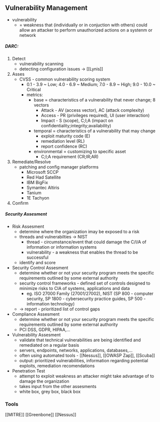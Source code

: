 
## Vulnerability Management

- vulnerability
	- = weakness that (individually or in conjuction with others) could allow an attacker to perform unauthorized actions on a systenm or network
 
##### DARC:
1. Detect 
	- vulnerability scanning
	- detecting configuration issues -> [[Lynis]]
2. Asses
	- CVSS - common vulnerability scoring system
		- 0.1 - 3.9 ~ Low; 4.0 - 6.9 ~ Medium; 7.0 - 8.9 ~ High; 9.0 - 10.0 ~ Critical
		- metrics: 
			- base = characteristics of a vulnerability that never change; 8 vectors
				- Attack - AV (access vector), AC (attack complexity)
				- Access - PR (privileges required), UI (user interaction)
				- Impact - S (scope), C;I;A (impact on confidentiality;integrity;availability)
			- temporal = characteristics of a vulnerability that may change
				- exploit maturity code (E)
				- remediation level (RL)
				- report confidence (RC)
			- environmental = customizing to specific asset
				- C;I;A requirement (CR;IR;AR)
3. Remediate/Resolve
	- patching and config manager platforms
		- Microsoft SCCP
		- Red Had Satellite
		- IBM BigFix
		- Symantec Altiris
		- Tanium
		- 1E Tachyon
4. Confirm

##### Security Assesment
- Risk Assesment
	- determine where the organization imay be exposed to a risk
	- threads and vulnerabilties -> NIST
		- thread - circumstance/event that could damage the C/I/A of information or information systems
		- vulnerability - a weakness that enables the thread to be successful
	- identify and score
- Security Control Assesment
	- determine whether or not your security program meets the specific requirements outlined by some external authority
	- security control frameworks - defined set of controls designed to minimize risks to CIA of systems, applications and data
		- eg. ISO 27000 Family (27001/27002), NIST (SP 800 - computer security, SP 1800 - cybersecurity practice guides, SP 500 - information technology)
	- -> report - prioritized list of control gaps
- Compliance Assesment
	- determine whether or not your security program meets the specific requirements outlined by some external authority
	- PCI DSS, GDPR, HIPAA,...
- Vulnerability Assesment
	- validate that technical vulnerabilities are being identified and remediated on a regular basis
	- servers, endpoints, networks, applications, databases,...
	- often using automated tools - [[Nessus]], [[OWASP Zap]], [[Scuba]]
	- output: prioritized vulnerabilities, information regarding potential exploits, remediation recomendations
- Penetration Test
	- attempt to exploit weakness an attacker might take advantage of to damage the organization
	- takes input from the other assesments
	- white box, grey box, black box


### Tools
[[MITRE]]
[[Greenbone]]
[[Nessus]]





